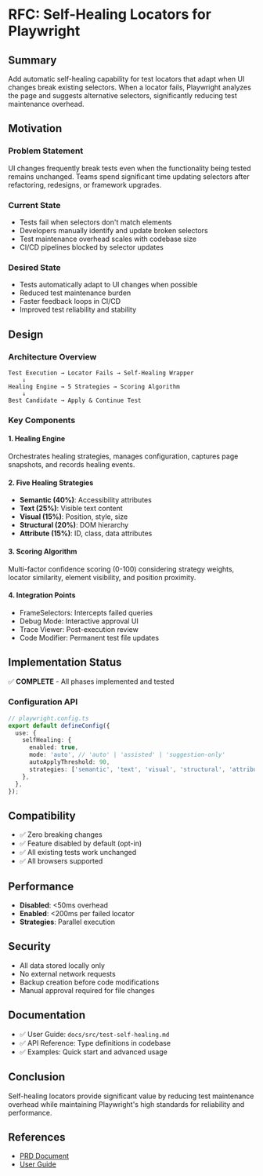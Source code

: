 # RFC: Self-Healing Locators for Playwright

## Summary

Add automatic self-healing capability for test locators that adapt when UI changes break existing selectors. When a locator fails, Playwright analyzes the page and suggests alternative selectors, significantly reducing test maintenance overhead.

## Motivation

### Problem Statement

UI changes frequently break tests even when the functionality being tested remains unchanged. Teams spend significant time updating selectors after refactoring, redesigns, or framework upgrades.

### Current State

- Tests fail when selectors don't match elements
- Developers manually identify and update broken selectors
- Test maintenance overhead scales with codebase size
- CI/CD pipelines blocked by selector updates

### Desired State

- Tests automatically adapt to UI changes when possible
- Reduced test maintenance burden
- Faster feedback loops in CI/CD
- Improved test reliability and stability

## Design

### Architecture Overview

```
Test Execution → Locator Fails → Self-Healing Wrapper
    ↓
Healing Engine → 5 Strategies → Scoring Algorithm
    ↓
Best Candidate → Apply & Continue Test
```

### Key Components

#### 1. Healing Engine
Orchestrates healing strategies, manages configuration, captures page snapshots, and records healing events.

#### 2. Five Healing Strategies
- **Semantic (40%)**: Accessibility attributes
- **Text (25%)**: Visible text content
- **Visual (15%)**: Position, style, size
- **Structural (20%)**: DOM hierarchy
- **Attribute (15%)**: ID, class, data attributes

#### 3. Scoring Algorithm
Multi-factor confidence scoring (0-100) considering strategy weights, locator similarity, element visibility, and position proximity.

#### 4. Integration Points
- FrameSelectors: Intercepts failed queries
- Debug Mode: Interactive approval UI
- Trace Viewer: Post-execution review
- Code Modifier: Permanent test file updates

## Implementation Status

✅ **COMPLETE** - All phases implemented and tested

### Configuration API

```typescript
// playwright.config.ts
export default defineConfig({
  use: {
    selfHealing: {
      enabled: true,
      mode: 'auto', // 'auto' | 'assisted' | 'suggestion-only'
      autoApplyThreshold: 90,
      strategies: ['semantic', 'text', 'visual', 'structural', 'attribute'],
    },
  },
});
```

## Compatibility

- ✅ Zero breaking changes
- ✅ Feature disabled by default (opt-in)
- ✅ All existing tests work unchanged
- ✅ All browsers supported

## Performance

- **Disabled**: <50ms overhead
- **Enabled**: <200ms per failed locator
- **Strategies**: Parallel execution

## Security

- All data stored locally only
- No external network requests
- Backup creation before code modifications
- Manual approval required for file changes

## Documentation

- ✅ User Guide: `docs/src/test-self-healing.md`
- ✅ API Reference: Type definitions in codebase
- ✅ Examples: Quick start and advanced usage

## Conclusion

Self-healing locators provide significant value by reducing test maintenance overhead while maintaining Playwright's high standards for reliability and performance.

## References

- [PRD Document](../../playwright-self-healing-prd.md)
- [User Guide](../src/test-self-healing.md)
